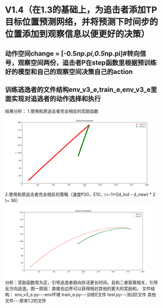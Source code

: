 #  V1.4（在1.3的基础上，为追击者添加TP目标位置预测网络，并将预测下时间步的位置添加到观察信息以便更好的决策）
## 动作空间change = [-0.5*np.pi,0.5*np.pi]#转向信号，观察空间两份，追击者P在step函数里根据预训练好的模型和自己的观察空间决策自己的action
## 训练逃逸者的文件结构env_v3_e,train_e,env_v3_e里面实现对追逃者的动作选择和执行
结果分析：
1.使用和原追击者完全相反的奖励函数
![img_1.png](image/img1.3.png)
2.使用和原追击者完全相反的策略（速度P20，E10，r=-1*((d_lod - d_new) * 2 )+ 36）
![img_1.png](image/Figure_1.png)
分析：奖励函数常为正，引导逃逸者趋向存活更长时间。且和二者距离相关，引导反方向逃逸。图一原因：直接去边界可以获得相对其他的更大的奖励和。
文件结构：
env_v3_e.py---env环境
train_e.py---训练E文件
test.py---测试E文件
其他文件---原来1.2的文件

